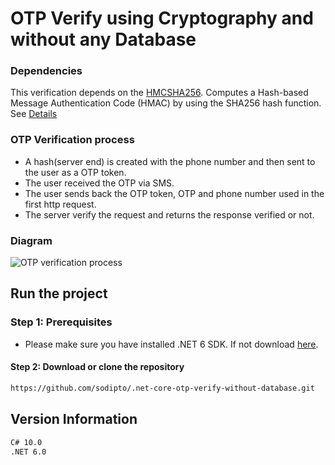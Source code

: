 # OTP Verify using Cryptography and without any Database

### Dependencies
This verification depends on the [HMCSHA256]. Computes a Hash-based Message Authentication Code (HMAC) by using the SHA256 hash function. See [Details]

### OTP Verification process

- A hash(server end) is created with the phone number and then sent to the user as a OTP token.
- The user received the OTP via SMS.
- The user sends back the OTP token, OTP and phone number used in the first http request.
- The server verify the request and returns the response verified or not.

### Diagram

![OTP verification process](https://user-images.githubusercontent.com/22918946/220368325-71a3dba0-904d-46d1-a514-92ac4e76afcc.png)

## Run the project

### Step 1: Prerequisites

 * Please make sure you have installed .NET 6 SDK. If not download [here]. 

#### Step 2: Download or clone the repository

```sh
https://github.com/sodipto/.net-core-otp-verify-without-database.git
```

## Version Information

```sh
C# 10.0
.NET 6.0
```

 [HMCSHA256]: <https://learn.microsoft.com/en-us/dotnet/api/system.security.cryptography.hmacsha256?view=net-7.0>
 [here]: <https://dotnet.microsoft.com/en-us/download/dotnet/6.0>
 [Details]:<https://en.wikipedia.org/wiki/HMAC>
